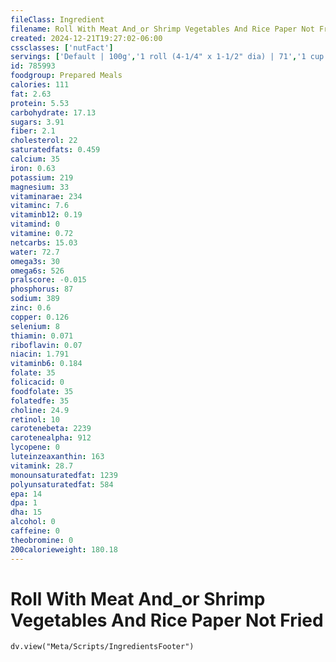 ```yaml
---
fileClass: Ingredient
filename: Roll With Meat And_or Shrimp Vegetables And Rice Paper Not Fried
created: 2024-12-21T19:27:02-06:00
cssclasses: ['nutFact']
servings: ['Default | 100g','1 roll (4-1/4" x 1-1/2" dia) | 71','1 cup | 83']
id: 785993
foodgroup: Prepared Meals
calories: 111
fat: 2.63
protein: 5.53
carbohydrate: 17.13
sugars: 3.91
fiber: 2.1
cholesterol: 22
saturatedfats: 0.459
calcium: 35
iron: 0.63
potassium: 219
magnesium: 33
vitaminarae: 234
vitaminc: 7.6
vitaminb12: 0.19
vitamind: 0
vitamine: 0.72
netcarbs: 15.03
water: 72.7
omega3s: 30
omega6s: 526
pralscore: -0.015
phosphorus: 87
sodium: 389
zinc: 0.6
copper: 0.126
selenium: 8
thiamin: 0.071
riboflavin: 0.07
niacin: 1.791
vitaminb6: 0.184
folate: 35
folicacid: 0
foodfolate: 35
folatedfe: 35
choline: 24.9
retinol: 10
carotenebeta: 2239
carotenealpha: 912
lycopene: 0
luteinzeaxanthin: 163
vitamink: 28.7
monounsaturatedfat: 1239
polyunsaturatedfat: 584
epa: 14
dpa: 1
dha: 15
alcohol: 0
caffeine: 0
theobromine: 0
200calorieweight: 180.18
---
```


# Roll With Meat And_or Shrimp Vegetables And Rice Paper Not Fried

```dataviewjs
dv.view("Meta/Scripts/IngredientsFooter")
```